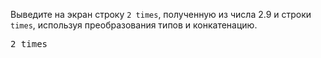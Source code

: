 
Выведите на экран строку `2 times`, полученную из числа 2.9 и строки `times`, используя преобразования типов и конкатенацию.
<pre class='hexlet-basics-output'>
2 times
</pre>
